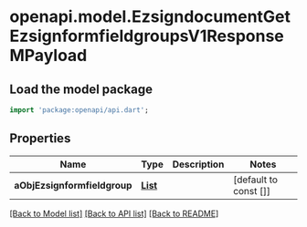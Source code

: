 # openapi.model.EzsigndocumentGetEzsignformfieldgroupsV1ResponseMPayload

## Load the model package
```dart
import 'package:openapi/api.dart';
```

## Properties
Name | Type | Description | Notes
------------ | ------------- | ------------- | -------------
**aObjEzsignformfieldgroup** | [**List<EzsignformfieldgroupResponseCompound>**](EzsignformfieldgroupResponseCompound.md) |  | [default to const []]

[[Back to Model list]](../README.md#documentation-for-models) [[Back to API list]](../README.md#documentation-for-api-endpoints) [[Back to README]](../README.md)


